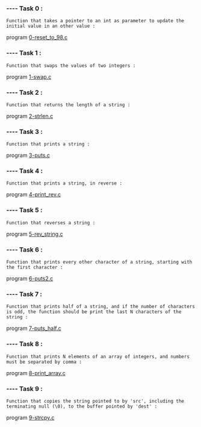 ### ---- Task 0 : 

    Function that takes a pointer to an int as parameter to update the initial value in an other value :

program [0-reset_to_98.c](https://github.com/Mylliah/holbertonschool-low_level_programming/blob/main/pointers_arrays_strings/0-reset_to_98.c)


### ---- Task 1 : 

    Function that swaps the values of two integers : 

program [1-swap.c](https://github.com/Mylliah/holbertonschool-low_level_programming/blob/main/pointers_arrays_strings/1-swap.c)


### ---- Task 2 :

    Function that returns the length of a string : 

program [2-strlen.c](https://github.com/Mylliah/holbertonschool-low_level_programming/blob/main/pointers_arrays_strings/2-strlen.c)


### ---- Task 3 : 

    Function that prints a string : 

program [3-puts.c](https://github.com/Mylliah/holbertonschool-low_level_programming/blob/main/pointers_arrays_strings/3-puts.c)


### ---- Task 4 :

    Function that prints a string, in reverse : 

program [4-print_rev.c](https://github.com/Mylliah/holbertonschool-low_level_programming/blob/main/pointers_arrays_strings/4-print_rev.c)


### ---- Task 5 :

    Function that reverses a string : 

program [5-rev_string.c](https://github.com/Mylliah/holbertonschool-low_level_programming/blob/main/pointers_arrays_strings/5-rev_string.c)


### ---- Task 6 :

    Function that prints every other character of a string, starting with the first character : 

program [6-puts2.c](https://github.com/Mylliah/holbertonschool-low_level_programming/blob/main/pointers_arrays_strings/6-puts2.c)


### ---- Task 7 : 

    Function that prints half of a string, and if the number of characters is odd, the function should be print the last N characters of the string : 

program [7-puts_half.c](https://github.com/Mylliah/holbertonschool-low_level_programming/blob/main/pointers_arrays_strings/7-puts_half.c)


### ---- Task 8 : 

    Function that prints N elements of an array of integers, and numbers must be separated by comma :

program [8-print_array.c](https://github.com/Mylliah/holbertonschool-low_level_programming/blob/main/pointers_arrays_strings/8-print_array.c)


### ---- Task 9 : 

    Function that copies the string pointed to by 'src', including the terminating null (\0), to the buffer pointed by 'dest' :

program [9-strcpy.c](https://github.com/Mylliah/holbertonschool-low_level_programming/blob/main/pointers_arrays_strings/9-strcpy.c)



